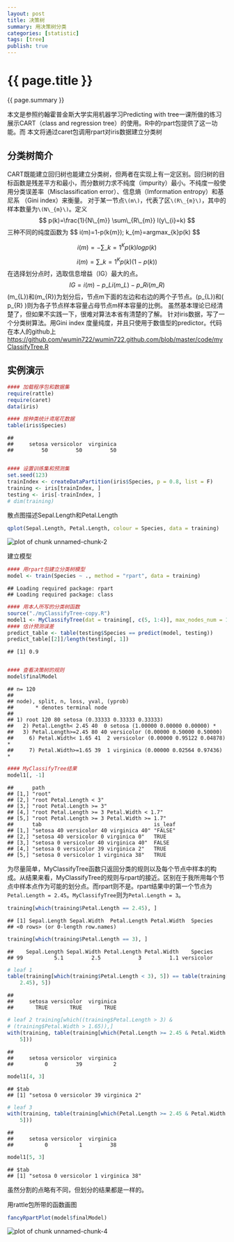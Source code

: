 ```yaml
---
layout: post
title: 决策树
summary: 用决策树分类
categories: [statistic]
tags: [tree]
publish: true
---
```

# {{ page.title }} #
{{ page.summary }} 


本文是参照约翰霍普金斯大学实用机器学习Predicting with tree一课所做的练习
展示CART（class and regression tree）的使用。R中的rpart包提供了这一功能。而
本文将通过caret包调用rpart对iris数据建立分类树

分类树简介
------------------------------

CART既能建立回归树也能建立分类树，但两者在实现上有一定区别。回归树的目标函数是残差平方和最小，而分数树力求不纯度（impurity）最小。不纯度一般使用分类误差率（Misclassification error）、信息熵（Imformation entropy）和基尼系
（Gini index）来衡量。
对于某一节点`\(m\)`，代表了区`\(R\_{m}\)`，其中的样本数量为`\(N\_{m}\)`。定义
$$
p(k)=\frac{1}{N\_{m}} \sum\_{R\_{m}} I(y\_{i}=k)
$$
三种不同的纯度函数为
$$
i(m)=1-p(k\{m}); k\_{m}=argmax\_{k}p(k)
$$

$$
i(m)=-\sum\_{k=1}^K p(k)logp(k)
$$

$$
i(m)=\sum\_{k=1}^K p(k)(1-p(k))
$$
在选择划分点时，选取信息增益（IG）最大的点。
$$
IG=i(m)-p\_{L}i(m\_{L})-p\_{R}i(m\_{R})
$$
\(m\_{L}\)和\(m\_{R}\)为划分后，节点m下面的左边和右边的两个子节点。\(p\_{L}\)和\( p\_{R} \)则为各子节点样本容量占母节点m样本容量的比例。
虽然基本理论已经清楚了，但如果不实践一下，很难对算法本省有清楚的了解。
针对iris数据，写了一个分类树算法。用Gini index 度量纯度，并且只使用于数值型的predictor。代码在本人的github上 https://github.com/wumin722/wumin722.github.com/blob/master/code/myClassifyTree.R

实例演示
------------------------------

```r
#### 加载程序包和数据集
require(rattle)
require(caret)
data(iris)

#### 按种类统计鸢尾花数据
table(iris$Species)
```

```
## 
##     setosa versicolor  virginica 
##         50         50         50
```

```r

#### 设置训练集和预测集
set.seed(123)
trainIndex <- createDataPartition(iris$Species, p = 0.8, list = F)
training <- iris[trainIndex, ]
testing <- iris[-trainIndex, ]
# dim(training)
```


散点图描述Sepal.Length和Petal.Length

```r
qplot(Sepal.Length, Petal.Length, colour = Species, data = training)
```

![plot of chunk unnamed-chunk-2](/images/tree-2.png) 

建立模型

```r
#### 用rpart包建立分类树模型
model <- train(Species ~ ., method = "rpart", data = training)
```

```
## Loading required package: rpart
## Loading required package: class
```

```r
#### 用本人所写的分类树函数
source("./myClassifyTree-copy.R")
model1 <- MyClassifyTree(dat = training[, c(5, 1:4)], max_nodes_num = 10, min_inpurity = 0.2)
#### 估计预测误差
predict_table <- table(testing$Species == predict(model, testing))
predict_table[[2]]/length(testing[, 1])
```

```
## [1] 0.9
```

```r

#### 查看决策树的规则
model$finalModel
```

```
## n= 120 
## 
## node), split, n, loss, yval, (yprob)
##       * denotes terminal node
## 
## 1) root 120 80 setosa (0.33333 0.33333 0.33333)  
##   2) Petal.Length< 2.45 40  0 setosa (1.00000 0.00000 0.00000) *
##   3) Petal.Length>=2.45 80 40 versicolor (0.00000 0.50000 0.50000)  
##     6) Petal.Width< 1.65 41  2 versicolor (0.00000 0.95122 0.04878) *
##     7) Petal.Width>=1.65 39  1 virginica (0.00000 0.02564 0.97436) *
```

```r
#### MyClassifyTree结果
model1[, -1]
```

```
##      path                                       
## [1,] "root"                                     
## [2,] "root Petal.Length < 3"                    
## [3,] "root Petal.Length >= 3"                   
## [4,] "root Petal.Length >= 3 Petal.Width < 1.7" 
## [5,] "root Petal.Length >= 3 Petal.Width >= 1.7"
##      tab                                    is_leaf
## [1,] "setosa 40 versicolor 40 virginica 40" "FALSE"
## [2,] "setosa 40 versicolor 0 virginica 0"   TRUE   
## [3,] "setosa 0 versicolor 40 virginica 40"  FALSE  
## [4,] "setosa 0 versicolor 39 virginica 2"   TRUE   
## [5,] "setosa 0 versicolor 1 virginica 38"   TRUE
```

为尽量简单，MyClassifyTree函数只返回分类的规则以及每个节点中样本的构成。从结果来看，MyClassifyTree的规则与rpart的接近。区别在于我所用每个节点中样本点作为可能的划分点。而rpart则不是。rpart结果中的第一个节点为`Petal.Length = 2.45`。`MyClassifyTree`则为`Petal.Length = 3`。

```r
training[which(training$Petal.Length == 2.45), ]
```

```
## [1] Sepal.Length Sepal.Width  Petal.Length Petal.Width  Species     
## <0 rows> (or 0-length row.names)
```

```r
training[which(training$Petal.Length == 3), ]
```

```
##    Sepal.Length Sepal.Width Petal.Length Petal.Width    Species
## 99          5.1         2.5            3         1.1 versicolor
```



```r
# leaf 1
table(training[which(training$Petal.Length < 3), 5]) == table(training[which(training$Petal.Length < 
    2.45), 5])
```

```
## 
##     setosa versicolor  virginica 
##       TRUE       TRUE       TRUE
```

```r
# leaf 2 training[which((training$Petal.Length > 3) &
# (training$Petal.Width > 1.65)),]
with(training, table(training[which(Petal.Length >= 2.45 & Petal.Width < 1.65), 
    5]))
```

```
## 
##     setosa versicolor  virginica 
##          0         39          2
```

```r
model1[4, 3]
```

```
## $tab
## [1] "setosa 0 versicolor 39 virginica 2"
```

```r
# leaf 3
with(training, table(training[which(Petal.Length >= 2.45 & Petal.Width >= 1.65), 
    5]))
```

```
## 
##     setosa versicolor  virginica 
##          0          1         38
```

```r
model1[5, 3]
```

```
## $tab
## [1] "setosa 0 versicolor 1 virginica 38"
```

虽然分割的点略有不同，但划分的结果都是一样的。

用rattle包所带的函数画图

```r
fancyRpartPlot(model$finalModel)
```

![plot of chunk unnamed-chunk-4](/images/tree-4.png) 




